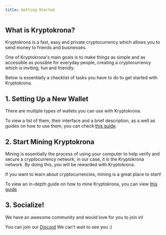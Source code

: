 ```yaml
---
title: Getting Started
---
```


## What is Kryptokrona?

Kryptokrona is a fast, easy and private cryptocurrency which allows you to send money to friends and businesses.

One of Kryptokrona's main goals is to make things as simple and as accessible as possible for everyday people, creating a cryptocurrency which is inviting, fun and friendly.

Below is essentially a checklist of tasks you have to do to get started with Kryptokrona.

## 1. Setting Up a New Wallet

There are multiple types of wallets you can use with Kryptokrona.

To view a list of them, their interface and a brief description, as a well as guides on how to use them, you can check [this guide](../guides/wallets/Making-a-Wallet.md).

## 2. Start Mining Kryptokrona

Mining is essentially the process of using your computer to help verify and secure a cryptocurrency network, in our case, it is the Kryptokrona network. By doing this, you will be rewarded with Kryptokrona.

If you want to learn about cryptocurrencies, mining is a great place to start!

To view an in-depth guide on how to mine Kryptokrona, you can view [this guide](../guides/mining/Mining.md)

## 3. Socialize!

We have an awesome community and would love for you to join in!

You can join our [Discord](https://discord.gg/nRK5k7wYy8) We can't wait to see you :)
